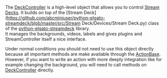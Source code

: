 The [DeckController](DeckController.md) is a high-level object that allows you to control [Stream Decks](https://www.elgato.com/uk/en/s/welcome-to-stream-deck). It builds on top of the [Stream Deck](https://github.com/abcminiuser/python-elgato-streamdeck/blob/master/src/Stream Deck/Devices/Stream Deck.py) class of the [python-elgato-streamdeck](https://github.com/abcminiuser/python-elgato-streamdeck) library.  
It manages the backgrounds, videos, labels and gives plugins and StreamController itself a nice interface.

Under normal conditions you should not need to use this object directly because all important methods are make available through the [ActionBase](../bases/ActionBase_py.md). However, if you want to write an action with more deeply integration like for example changing the background, you will need to call methods on [DeckController](DeckController.md) directly.